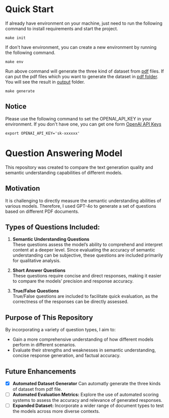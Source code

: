 # Quick Start

If already have environment on your machine, just need to run the following command to install requirements and start the project.
```
make init
```

If don't have environment, you can create a new environment by running the following command.
```
make env
```

Run above command will generate the three kind of dataset from [pdf](https://github.com/deadline314/questions_databasae/tree/main/pdf) files.
If can put the pdf files which you want to generate the dataset in [pdf folder](https://github.com/deadline314/questions_databasae/tree/main/pdf).
You will see the result in [output](https://github.com/deadline314/questions_databasae/tree/main/output) folder.
```
make generate
```

## Notice
Please use the following command to set the OPENAI_API_KEY in your environment.
If you don't have one, you can get one form [OpenAI API Keys](https://platform.openai.com/api-keys)
```
export OPENAI_API_KEY='sk-xxxxxx'
```



# Question Answering Model

This repository was created to compare the text generation quality and semantic understanding capabilities of different models.

## Motivation

It is challenging to directly measure the semantic understanding abilities of various models. Therefore, I used GPT-4o to generate a set of questions based on different PDF documents.

## Types of Questions Included:

1. **Semantic Understanding Questions**  
   These questions assess the model’s ability to comprehend and interpret content at a deeper level. Since evaluating the accuracy of semantic understanding can be subjective, these questions are included primarily for qualitative analysis.

2. **Short Answer Questions**  
   These questions require concise and direct responses, making it easier to compare the models’ precision and response accuracy.

3. **True/False Questions**  
   True/False questions are included to facilitate quick evaluation, as the correctness of the responses can be directly assessed.

## Purpose of This Repository

By incorporating a variety of question types, I aim to:

- Gain a more comprehensive understanding of how different models perform in different scenarios.
- Evaluate their strengths and weaknesses in semantic understanding, concise response generation, and factual accuracy.

## Future Enhancements

- [x] **Automated Dataset Generator** Can automatly generate the three kinds of dataset from pdf file.
- [ ] **Automated Evaluation Metrics:** Explore the use of automated scoring systems to assess the accuracy and relevance of generated responses.
- [ ] **Expanded Dataset:** Incorporate a wider range of document types to test the models across more diverse contexts.
